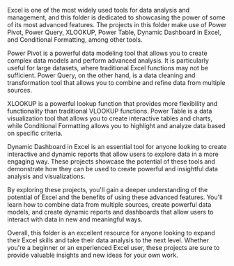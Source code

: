 Excel is one of the most widely used tools for data analysis and management, and this folder is dedicated to showcasing the power of some of its most advanced features. The projects in this folder make use of Power Pivot, Power Query, XLOOKUP, Power Table, Dynamic Dashboard in Excel, and Conditional Formatting, among other tools.

Power Pivot is a powerful data modeling tool that allows you to create complex data models and perform advanced analysis. It is particularly useful for large datasets, where traditional Excel functions may not be sufficient. Power Query, on the other hand, is a data cleaning and transformation tool that allows you to combine and refine data from multiple sources.

XLOOKUP is a powerful lookup function that provides more flexibility and functionality than traditional VLOOKUP functions. Power Table is a data visualization tool that allows you to create interactive tables and charts, while Conditional Formatting allows you to highlight and analyze data based on specific criteria.

Dynamic Dashboard in Excel is an essential tool for anyone looking to create interactive and dynamic reports that allow users to explore data in a more engaging way. These projects showcase the potential of these tools and demonstrate how they can be used to create powerful and insightful data analysis and visualizations.

By exploring these projects, you'll gain a deeper understanding of the potential of Excel and the benefits of using these advanced features. You'll learn how to combine data from multiple sources, create powerful data models, and create dynamic reports and dashboards that allow users to interact with data in new and meaningful ways.

Overall, this folder is an excellent resource for anyone looking to expand their Excel skills and take their data analysis to the next level. Whether you're a beginner or an experienced Excel user, these projects are sure to provide valuable insights and new ideas for your own work.

